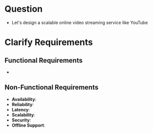 # Question
- Let's design a scalable online video streaming service like YouTube

# Clarify Requirements

## Functional Requirements
- 

## Non-Functional Requirements
- **Availability**:
- **Reliability**:
- **Latency**:
- **Scalability**:
- **Security**:
- **Offline Support**:
